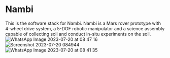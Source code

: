 # Nambi
This is the software stack for Nambi. Nambi is a Mars rover prototype with 4-wheel drive system, a 5-DOF robotic manipulator and a science assembly capable of collecting soil and conduct in-situ experiments on the soil.
![WhatsApp Image 2023-07-20 at 08 47 16](https://github.com/spriyansh28/Nambi-mars-rover-prototype/assets/80885325/932b8af9-3b0b-476c-9983-18968bb2f054) ![Screenshot 2023-07-20 084944](https://github.com/spriyansh28/Nambi-mars-rover-prototype/assets/80885325/f8b6dd14-7337-460f-9077-7ee8bb10d91b)
![WhatsApp Image 2023-07-20 at 08 41 35](https://github.com/spriyansh28/Nambi-mars-rover-prototype/assets/80885325/995c02c0-b494-4000-80d7-2507bf4c6f37)
